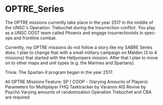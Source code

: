 # OPTRE_Series
The OPTRE missions currently take place in the year 2517 in the middle of the UNSC's Operation: Trebuchet during the Insurrection conflict. You play as a UNSC ODST team called Phoenix and engage insurrectionists in spec-ops and frontline combat.

Currently, my OPTRE missions do not follow a story like my SABRE Series does. I plan to change that with a small military campaign on Malden (3 to 4 missions) that started with the Helljumpers mission. After that I plan to move on to other maps and unit types (e.g. the Marines and Spartans).

Trivia: The Spartan-II program began in the year 2517.

All OPTRE Missions Feature:
  SP / COOP - (Varying Amounts of Players)
  Parameters for Multiplayer 
  FHQ Tasktracker by Varanon
  AIS Revive by Psycho
  Varying amounts of randomization
  Operation Trebuchet and CBA are required
